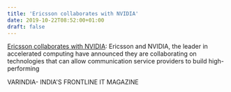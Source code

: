 ```yaml
---
title: 'Ericsson collaborates with NVIDIA'
date: 2019-10-22T08:52:00+01:00
draft: false
---
```


[Ericsson collaborates with NVIDIA](https://varindia.com/news/ericsson-collaborates-with-nvidia#.Xa61I2YqsuM.blogger): Ericsson and NVIDIA, the leader in accelerated computing have announced they are collaborating on technologies that can allow communication service providers to build high-performing  
  
VARINDIA- INDIA'S FRONTLINE IT MAGAZINE